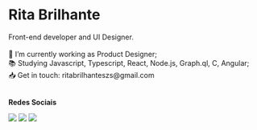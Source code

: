 # Rita Brilhante

<section>
Front-end developer and UI Designer.
<br>
<br>
🔭 I’m currently working as Product Designer;
<br>
📚 Studying Javascript, Typescript, React, Node.js, Graph.ql, C, Angular;
<br>
📥 Get in touch: ritabrilhanteszs@gmail.com
<br>
<br>
<p><b>Redes Sociais</b></p>
<a href="https://www.linkedin.com/in/rtcstr/" target="_blank"><img src="https://img.shields.io/badge/LinkedIn-0077B5?style=for-the-badge&logo=linkedin&logoColor=white"></a>
<a href="https://www.instagram.com/rtcstr/" target="_blank"><img src="https://img.shields.io/badge/Instagram-E4405F?style=for-the-badge&logo=instagram&logoColor=white"></a>
<a href="https://www.behance.net/rtcstr" target="_blank"><img src="https://img.shields.io/badge/Behance-1769ff?style=for-the-badge&logo=behance&logoColor=whiteg"></a>


</section>



